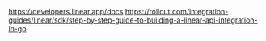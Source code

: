 https://developers.linear.app/docs
https://rollout.com/integration-guides/linear/sdk/step-by-step-guide-to-building-a-linear-api-integration-in-go
